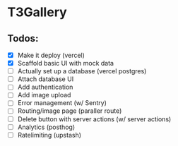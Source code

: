 # T3Gallery

## Todos:

- [x] Make it deploy (vercel)
- [x] Scaffold basic UI with mock data
- [ ] Actually set up a database (vercel postgres)
- [ ] Attach database UI
- [ ] Add authentication
- [ ] Add image upload
- [ ] Error management (w/ Sentry)
- [ ] Routing/image page (paraller route)
- [ ] Delete button with server actions (w/ server actions)
- [ ] Analytics (posthog)
- [ ] Ratelimiting (upstash)
